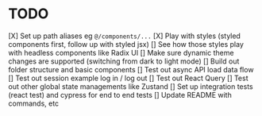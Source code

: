 # TODO

[X] Set up path aliases eg `@/components/...`
[X] Play with styles (styled components first, follow up with styled jsx)
[] See how those styles play with headless components like Radix UI
[] Make sure dynamic theme changes are supported (switching from dark to light mode)
[] Build out folder structure and basic components
[] Test out async API load data flow
[] Test out session example log in / log out
[] Test out React Query
[] Test out other global state managements like Zustand
[] Set up integration tests (react test) and cypress for end to end tests
[] Update README with commands, etc
